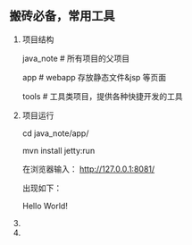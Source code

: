 搬砖必备，常用工具
--

1. 项目结构
	
	java_note # 所有项目的父项目

	app		  # webapp 存放静态文件&jsp 等页面

	tools	  # 工具类项目，提供各种快捷开发的工具

2. 项目运行

	cd java_note/app/

	mvn install jetty:run

	在浏览器输入： http://127.0.0.1:8081/

	出现如下：

	Hello World!

3. 
 
4.   